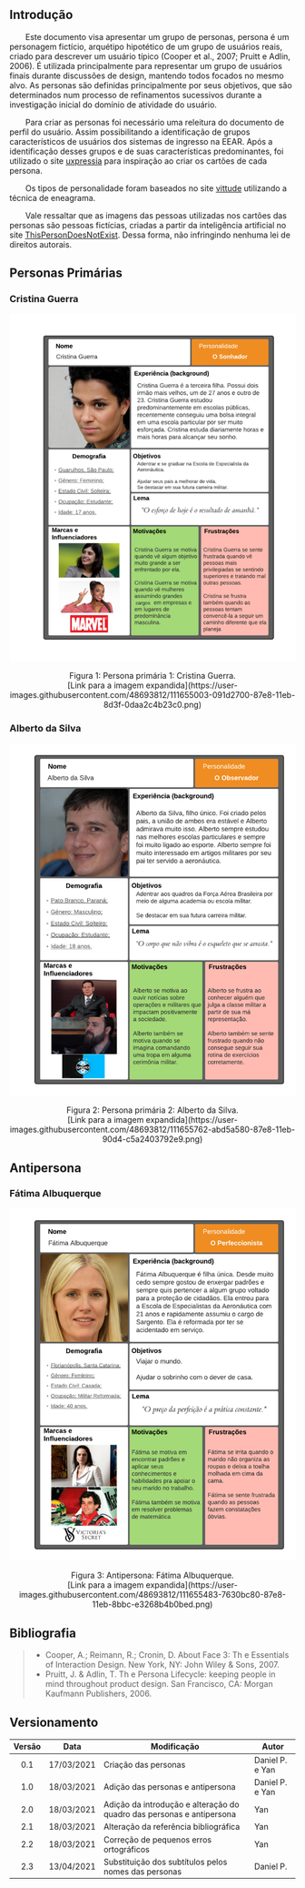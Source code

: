 ## Introdução 

&emsp;&emsp;Este documento visa apresentar um  grupo de personas, persona é um personagem fictício, arquétipo hipotético de um grupo de usuários reais, criado para descrever um usuário típico (Cooper et al., 2007; Pruitt e Adlin, 2006). É utilizada principalmente para representar um grupo de usuários finais durante discussões de design, mantendo todos focados no mesmo alvo. As personas são definidas principalmente por seus objetivos, que são determinados num processo de refinamentos sucessivos durante a investigação inicial do domínio de atividade do usuário. 

&emsp;&emsp;Para criar as personas foi necessário uma releitura do documento de perfil do usuário. Assim possibilitando a identificação de grupos característicos de usuários dos sistemas de ingresso na EEAR. Após a identificação desses grupos e de suas características predominantes, foi utilizado o site [uxpressia](https://uxpressia.com/) para inspiração ao criar os cartões de cada persona. 

&emsp;&emsp;Os tipos de personalidade foram baseados no site [vittude](https://www.vittude.com/blog/eneagrama/) utilizando a técnica de eneagrama.

&emsp;&emsp;Vale ressaltar que as imagens das pessoas utilizadas nos cartões das personas são pessoas fictícias, criadas a partir da inteligência artificial no site [ThisPersonDoesNotExist](https://thispersondoesnotexist.com/). Dessa forma, não infringindo nenhuma lei de direitos autorais.

## Personas Primárias

### Cristina Guerra
![Cristina Guerra](../assets/imagens/personas/persona-cristina.png)
<center>Figura 1: Persona primária 1: Cristina Guerra.<br>[Link para a imagem expandida](https://user-images.githubusercontent.com/48693812/111655003-091d2700-87e8-11eb-8d3f-0daa2c4b23c0.png)</center>

### Alberto da Silva
![Alberto da Silva](../assets/imagens/personas/persona-alberto.png)
<center>Figura 2: Persona primária 2: Alberto da Silva.<br>[Link para a imagem expandida](https://user-images.githubusercontent.com/48693812/111655762-abd5a580-87e8-11eb-90d4-c5a2403792e9.png)</center>

## Antipersona
### Fátima Albuquerque
![Fátima Albuquerque](../assets/imagens/personas/antipersona.png)
<center>Figura 3: Antipersona: Fátima Albuquerque.<br>[Link para a imagem expandida](https://user-images.githubusercontent.com/48693812/111655483-7630bc80-87e8-11eb-8bbc-e3268b4b0bed.png)</center>

## Bibliografia
> - Cooper, A.; Reimann, R.; Cronin, D. About Face 3: Th e Essentials of Interaction Design. New York, NY: John Wiley & Sons, 2007.
> - Pruitt, J. & Adlin, T. Th e Persona Lifecycle: keeping people in mind throughout product design. San Francisco, CA: Morgan Kaufmann Publishers, 2006.

## Versionamento
| Versão | Data | Modificação | Autor |
|:-:|--|--|--|
|0.1|17/03/2021| Criação das personas | Daniel P. e Yan |
|1.0|18/03/2021| Adição das personas e antipersona | Daniel P. e Yan |
|2.0|18/03/2021| Adição da introdução e alteração do quadro das personas e antipersona | Yan |
|2.1|18/03/2021| Alteração da referência bibliográfica | Yan |
|2.2|18/03/2021| Correção de pequenos erros ortográficos | Yan |
|2.3|13/04/2021| Substituição dos subtítulos pelos nomes das personas | Daniel P. |
